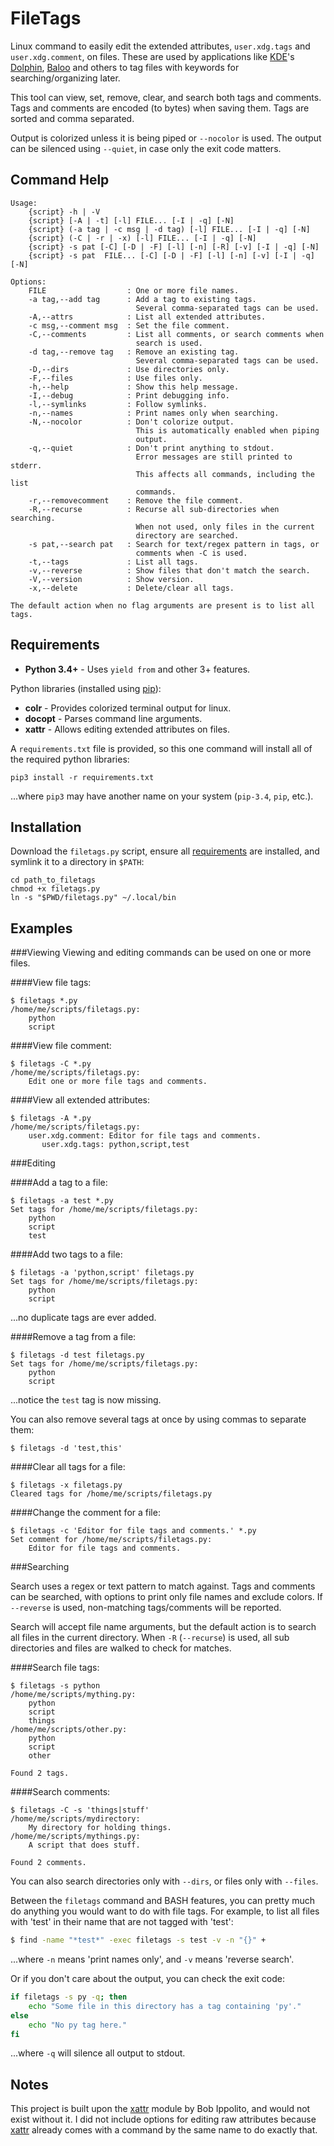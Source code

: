 FileTags
========

Linux command to easily edit the extended attributes,
`user.xdg.tags` and `user.xdg.comment`, on files.
These are used by applications like [KDE]'s [Dolphin], [Baloo] and
others to tag files with keywords for searching/organizing later.


This tool can view, set, remove, clear, and search both tags and comments.
Tags and comments are encoded (to bytes) when saving them. Tags are sorted
and comma separated.

Output is colorized unless it is being piped or `--nocolor` is used.
The output can be silenced using `--quiet`, in case only the exit code matters.

Command Help
------------

```
Usage:
    {script} -h | -V
    {script} [-A | -t] [-l] FILE... [-I | -q] [-N]
    {script} (-a tag | -c msg | -d tag) [-l] FILE... [-I | -q] [-N]
    {script} (-C | -r | -x) [-l] FILE... [-I | -q] [-N]
    {script} -s pat [-C] [-D | -F] [-l] [-n] [-R] [-v] [-I | -q] [-N]
    {script} -s pat  FILE... [-C] [-D | -F] [-l] [-n] [-v] [-I | -q] [-N]

Options:
    FILE                  : One or more file names.
    -a tag,--add tag      : Add a tag to existing tags.
                            Several comma-separated tags can be used.
    -A,--attrs            : List all extended attributes.
    -c msg,--comment msg  : Set the file comment.
    -C,--comments         : List all comments, or search comments when
                            search is used.
    -d tag,--remove tag   : Remove an existing tag.
                            Several comma-separated tags can be used.
    -D,--dirs             : Use directories only.
    -F,--files            : Use files only.
    -h,--help             : Show this help message.
    -I,--debug            : Print debugging info.
    -l,--symlinks         : Follow symlinks.
    -n,--names            : Print names only when searching.
    -N,--nocolor          : Don't colorize output.
                            This is automatically enabled when piping
                            output.
    -q,--quiet            : Don't print anything to stdout.
                            Error messages are still printed to stderr.
                            This affects all commands, including the list
                            commands.
    -r,--removecomment    : Remove the file comment.
    -R,--recurse          : Recurse all sub-directories when searching.
                            When not used, only files in the current
                            directory are searched.
    -s pat,--search pat   : Search for text/regex pattern in tags, or
                            comments when -C is used.
    -t,--tags             : List all tags.
    -v,--reverse          : Show files that don't match the search.
    -V,--version          : Show version.
    -x,--delete           : Delete/clear all tags.

The default action when no flag arguments are present is to list all tags.

```

Requirements
------------

* **Python 3.4+** - Uses `yield from` and other 3+ features.

Python libraries (installed using [pip](https://pip.pypa.io/en/latest/installing/)):

* **colr** - Provides colorized terminal output for linux.
* **docopt** - Parses command line arguments.
* **xattr** - Allows editing extended attributes on files.

A `requirements.txt` file is provided, so this one command will install all of
the required python libraries:

```
pip3 install -r requirements.txt
```

...where `pip3` may have another name on your system (`pip-3.4`, `pip`, etc.).

Installation
------------

Download the `filetags.py` script, ensure all [requirements](#requirements) are
installed, and symlink it to a directory in `$PATH`:

```
cd path_to_filetags
chmod +x filetags.py
ln -s "$PWD/filetags.py" ~/.local/bin
```

Examples
--------

###Viewing
Viewing and editing commands can be used on one or more files.

####View file tags:

```
$ filetags *.py
/home/me/scripts/filetags.py:
    python
    script
```

####View file comment:

```
$ filetags -C *.py
/home/me/scripts/filetags.py:
    Edit one or more file tags and comments.
```

####View all extended attributes:

```
$ filetags -A *.py
/home/me/scripts/filetags.py:
    user.xdg.comment: Editor for file tags and comments.
       user.xdg.tags: python,script,test
```

###Editing

####Add a tag to a file:

```
$ filetags -a test *.py
Set tags for /home/me/scripts/filetags.py:
    python
    script
    test
```

####Add two tags to a file:

```
$ filetags -a 'python,script' filetags.py
Set tags for /home/me/scripts/filetags.py:
    python
    script
```
...no duplicate tags are ever added.

####Remove a tag from a file:

```
$ filetags -d test filetags.py
Set tags for /home/me/scripts/filetags.py:
    python
    script
```
...notice the `test` tag is now missing.

You can also remove several tags at once by using commas to separate them:

```
$ filetags -d 'test,this'
```

####Clear all tags for a file:

```
$ filetags -x filetags.py
Cleared tags for /home/me/scripts/filetags.py
```

####Change the comment for a file:

```
$ filetags -c 'Editor for file tags and comments.' *.py
Set comment for /home/me/scripts/filetags.py:
    Editor for file tags and comments.
```

###Searching

Search uses a regex or text pattern to match against. Tags and comments can
be searched, with options to print only file names and exclude colors. If
`--reverse` is used, non-matching tags/comments will be reported.

Search will accept file name arguments, but the default action is to search
all files in the current directory. When `-R` (`--recurse`) is used, all sub
directories and files are walked to check for matches.

####Search file tags:

```
$ filetags -s python
/home/me/scripts/mything.py:
    python
    script
    things
/home/me/scripts/other.py:
    python
    script
    other

Found 2 tags.
```

####Search comments:

```
$ filetags -C -s 'things|stuff'
/home/me/scripts/mydirectory:
    My directory for holding things.
/home/me/scripts/mythings.py:
    A script that does stuff.

Found 2 comments.
```

You can also search directories only with `--dirs`,
or files only with `--files`.

Between the `filetags` command and BASH features, you can pretty much do
anything you would want to do with file tags. For example, to list all files
with 'test' in their name that are not tagged with 'test':

```bash
$ find -name "*test*" -exec filetags -s test -v -n "{}" +
```

...where `-n` means 'print names only', and `-v` means 'reverse search'.

Or if you don't care about the output, you can check the exit code:

```bash
if filetags -s py -q; then
    echo "Some file in this directory has a tag containing 'py'."
else
    echo "No py tag here."
fi
```

...where `-q` will silence all output to stdout.


Notes
-----

This project is built upon the [xattr] module by Bob Ippolito, and would not
exist without it. I did not include options for editing raw attributes because
[xattr] already comes with a command by the same name to do exactly that.


[xattr]: https://github.com/xattr/xattr
[Baloo]: https://community.kde.org/Baloo
[Dolphin]: https://www.kde.org/applications/system/dolphin/
[KDE]: https://www.kde.org
